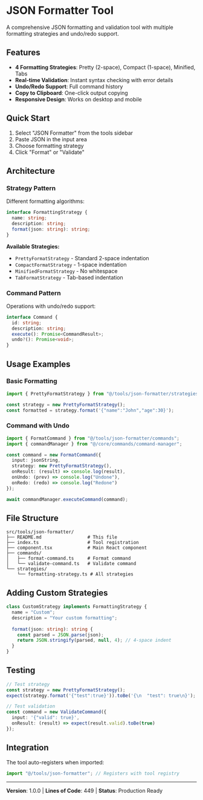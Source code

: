 # JSON Formatter Tool

A comprehensive JSON formatting and validation tool with multiple formatting strategies and undo/redo support.

## Features

- **4 Formatting Strategies**: Pretty (2-space), Compact (1-space), Minified, Tabs
- **Real-time Validation**: Instant syntax checking with error details
- **Undo/Redo Support**: Full command history
- **Copy to Clipboard**: One-click output copying
- **Responsive Design**: Works on desktop and mobile

## Quick Start

1. Select "JSON Formatter" from the tools sidebar
2. Paste JSON in the input area
3. Choose formatting strategy
4. Click "Format" or "Validate"

## Architecture

### Strategy Pattern
Different formatting algorithms:
```typescript
interface FormattingStrategy {
  name: string;
  description: string;
  format(json: string): string;
}
```

**Available Strategies:**
- `PrettyFormatStrategy` - Standard 2-space indentation
- `CompactFormatStrategy` - 1-space indentation
- `MinifiedFormatStrategy` - No whitespace
- `TabFormatStrategy` - Tab-based indentation

### Command Pattern
Operations with undo/redo support:
```typescript
interface Command {
  id: string;
  description: string;
  execute(): Promise<CommandResult>;
  undo?(): Promise<void>;
}
```

## Usage Examples

### Basic Formatting
```typescript
import { PrettyFormatStrategy } from "@/tools/json-formatter/strategies";

const strategy = new PrettyFormatStrategy();
const formatted = strategy.format('{"name":"John","age":30}');
```

### Command with Undo
```typescript
import { FormatCommand } from "@/tools/json-formatter/commands";
import { commandManager } from "@/core/commands/command-manager";

const command = new FormatCommand({
  input: jsonString,
  strategy: new PrettyFormatStrategy(),
  onResult: (result) => console.log(result),
  onUndo: (prev) => console.log("Undone"),
  onRedo: (redo) => console.log("Redone")
});

await commandManager.executeCommand(command);
```

## File Structure

```
src/tools/json-formatter/
├── README.md                 # This file
├── index.ts                  # Tool registration
├── component.tsx             # Main React component
├── commands/
│   ├── format-command.ts     # Format command
│   └── validate-command.ts   # Validate command
└── strategies/
    └── formatting-strategy.ts # All strategies
```

## Adding Custom Strategies

```typescript
class CustomStrategy implements FormattingStrategy {
  name = "Custom";
  description = "Your custom formatting";
  
  format(json: string): string {
    const parsed = JSON.parse(json);
    return JSON.stringify(parsed, null, 4); // 4-space indent
  }
}
```

## Testing

```typescript
// Test strategy
const strategy = new PrettyFormatStrategy();
expect(strategy.format('{"test":true}')).toBe('{\n  "test": true\n}');

// Test validation
const command = new ValidateCommand({
  input: '{"valid": true}',
  onResult: (result) => expect(result.valid).toBe(true)
});
```

## Integration

The tool auto-registers when imported:
```typescript
import "@/tools/json-formatter"; // Registers with tool registry
```

---

**Version**: 1.0.0 | **Lines of Code**: 449 | **Status**: Production Ready